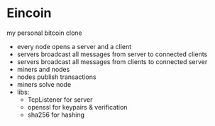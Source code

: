 # Eincoin

my personal bitcoin clone

- every node opens a server and a client
- servers broadcast all messages from server to connected clients
- servers broadcast all messages from clients to connected server
- miners and nodes
- nodes publish transactions
- miners solve node
- libs:
  - TcpListener for server
  - openssl for keypairs & verification
  - sha256 for hashing
